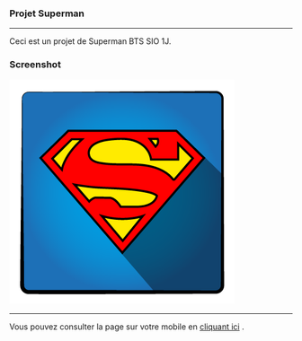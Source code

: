 ### Projet Superman
***
Ceci est un projet de Superman BTS SIO 1J.
### Screenshot
![cover](./asset/logo_superman.png)
***
Vous pouvez consulter la page sur votre mobile en [cliquant ici](https://github.com/AgnaDev/Projet_Superman.git) .
